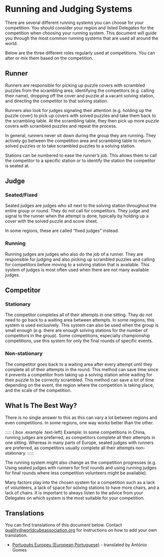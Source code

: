 # Running and Judging Systems

There are several different running systems you can choose for your competition. You should consider your region and listed Delegates for the competition when choosing your running system. This document will guide you through the most common running systems that are used all around the world.

Below are the three different roles regularly used at competitions. You can alter or mix them based on the competition.

## Runner

Runners are responsible for picking up puzzle covers with scrambled puzzles from the scrambling area, identifying the competitors (e.g. calling their name), dropping off the cover and puzzle at a vacant solving station, and directing the competitor to that solving station.

Runners also look for judges signaling their attention (e.g. holding up the puzzle cover) to pick up covers with solved puzzles and take them back to the scrambling table. At the scrambling table, they then pick up more puzzle covers with scrambled puzzles and repeat the process.

In general, runners never sit down during the group they are running. They actively go between the competition area and scrambling table to return solved puzzles or to take scrambled puzzles to a solving station.

Stations can be numbered to ease the runner’s job. This allows them to call the competitor to a specific station or to identify the station the competitor is seated at.

## Judge

### Seated/Fixed

Seated judges are judges who sit next to the solving station throughout the entire group or round. They do not call for competitors. They judge and signal to the runner when the attempt is done, typically by holding up a cover with the solved puzzle and score sheet.

In some regions, these are called “fixed judges” instead.

### Running

Running judges are judges who also do the job of a runner. They are responsible for judging and also picking up scrambled puzzles and calling for competitors before moving to a solving station that is available. This system of judges is most often used when there are not many available judges.

## Competitor

### Stationary

The competitor completes all of their attempts in one sitting. They do not need to go back to a waiting area between attempts. In some regions, this system is used exclusively. This system can also be used when the group is small enough (e.g. there are enough solving stations for the number of competitors in the group). Some competitions, especially championship competitions, use this system for only the final rounds of specific events.

### Non-stationary

The competitor goes back to a waiting area after every attempt until they complete all of their attempts in the round. This method can save time since it prevents a competitor from taking up a solving station while waiting for their puzzle to be correctly scrambled. This method can save a lot of time depending on the event, the region where the competition is taking place, and the scale of the competition.

## What Is The Best Way?

There is no single answer to this as this can vary a lot between regions and even competitions. In some regions, one way works better than the other.

::::: {.box .example .text-left}
Example: In some competitions in China, running judges are preferred, as competitors complete all their attempts in one sitting. Whereas in many parts of Europe, seated judges with runners are preferred, as competitors usually complete all their attempts non-stationary.
:::::

The running system might also change as the competition progresses (e.g. Using seated judges with runners for first rounds and using running judges for final rounds where less competition volunteers might be available).

Many factors play into the chosen system for a competition such as a lack of volunteers, a lack of space for solving stations to have more chairs, and a lack of chairs. It is important to always listen to the advice from your Delegates on which system is the most suitable for your competition.

<div class="spacer"></div>

## Translations

You can find translations of this document below. Contact [quality@worldcubeassociation.org](mailto:quality@worldcubeassociation.org) for instructions on how to add your own translation.

- [Português Europeu (European Portuguese)](wcadoc{edudoc/organizer-guidelines/pt/running-systems.pdf}) - translated by António Gomes
